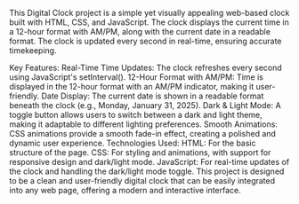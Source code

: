 This Digital Clock project is a simple yet visually appealing web-based clock built with HTML, CSS, and JavaScript. The clock displays the current time in a 12-hour format with AM/PM, along with the current date in a readable format. The clock is updated every second in real-time, ensuring accurate timekeeping.

Key Features:
Real-Time Time Updates: The clock refreshes every second using JavaScript's setInterval().
12-Hour Format with AM/PM: Time is displayed in the 12-hour format with an AM/PM indicator, making it user-friendly.
Date Display: The current date is shown in a readable format beneath the clock (e.g., Monday, January 31, 2025).
Dark & Light Mode: A toggle button allows users to switch between a dark and light theme, making it adaptable to different lighting preferences.
Smooth Animations: CSS animations provide a smooth fade-in effect, creating a polished and dynamic user experience.
Technologies Used:
HTML: For the basic structure of the page.
CSS: For styling and animations, with support for responsive design and dark/light mode.
JavaScript: For real-time updates of the clock and handling the dark/light mode toggle.
This project is designed to be a clean and user-friendly digital clock that can be easily integrated into any web page, offering a modern and interactive interface.
